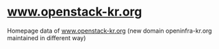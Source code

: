 # www.openstack-kr.org
Homepage data of www.openstack-kr.org (new domain openinfra-kr.org maintained in different way)
